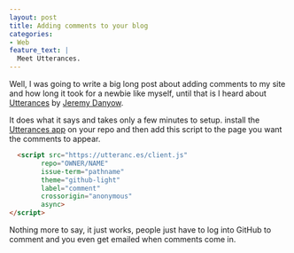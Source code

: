 ```yaml
---
layout: post
title: Adding comments to your blog
categories:
- Web
feature_text: |
  Meet Utterances.
---
```


Well, I was going to write a big long post about adding comments to my site and how long it took for a newbie like myself, until that is I heard about <a href="https://utteranc.es/">Utterances</a> by <a href="https://github.com/jdanyow">Jeremy Danyow</a>. 

It does what it says and takes only a few minutes to setup. install the <a href="https://github.com/apps/utterances">Utterances app</a> on your repo and then add this script to the page you want the comments to appear. 

```html
  <script src="https://utteranc.es/client.js"
        repo="OWNER/NAME" 
        issue-term="pathname"
        theme="github-light"
        label="comment"
        crossorigin="anonymous"
        async>
</script> 
``` 

Nothing more to say, it just works, people just have to log into GitHub to comment and you even get emailed when comments come in. 


<script src="https://utteranc.es/client.js"
        repo="neil344/neil344.github.io" 
        issue-term="pathname"
        theme="github-light"
        label="comment"
        crossorigin="anonymous"
        async>
</script>  

